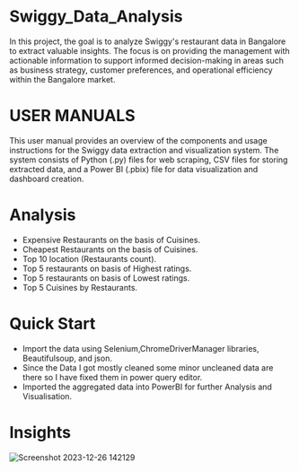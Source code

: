 # Swiggy_Data_Analysis
In this project, the goal is to analyze Swiggy's restaurant data in Bangalore to extract valuable insights. The focus is on providing the management with actionable information to support informed decision-making in areas such as business strategy, customer preferences, and operational efficiency within the Bangalore market.






# USER MANUALS
This user manual provides an overview of the components and usage instructions for the Swiggy data extraction and visualization system. The system consists of Python (.py) files for web scraping, CSV files for storing extracted data, and a Power BI (.pbix) file for data visualization and dashboard creation.

# Analysis
- Expensive Restaurants on the basis of Cuisines.
- Cheapest Restaurants on the basis of Cuisines.
- Top 10 location (Restaurants count).
- Top 5 restaurants on basis of Highest ratings.
- Top 5 restaurants on basis of Lowest ratings.
- Top 5 Cuisines by Restaurants.


# Quick Start
- Import the data using Selenium,ChromeDriverManager libraries, Beautifulsoup, and json.
- Since the Data I got mostly cleaned some minor uncleaned data are there so I have fixed them in power query editor.
- Imported the aggregated data into PowerBI for further Analysis and Visualisation.


# Insights

![Screenshot 2023-12-26 142129](https://github.com/Sawrav-23/Swiggy_Data_Analysis/assets/144011738/faab3bc2-ccb6-4ea7-b893-187881f5df56)







